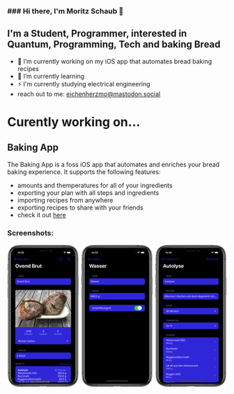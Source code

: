 ### ### Hi there, I'm Moritz Schaub 👋

## I'm a Student, Programmer, interested in Quantum, Programming, Tech and baking Bread
- 🔭 I’m currently working on my iOS app that automates bread baking recipes 
- 🌱 I’m currently learning 
- ⚡️ I'm currently studying electrical engineering
- reach out to me: eichenherzmo@mastodon.social

# Curently working on... 
## Baking App
The Baking App is a foss iOS app that automates and enriches your bread baking experience.
It supports the following features:
- amounts and themperatures for all of your ingredients
- exporting your plan with all steps and ingredients
- importing recipes from anywhere
- exporting recipes to share with your friends
- check it out [here](https://github.com/MoSchaub/BrotApp2)

### Screenshots:
![Artboard](Images/Artboard.png)
